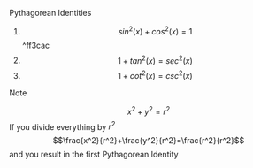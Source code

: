 Pythagorean Identities
1. $$sin^2(x) + cos^2(x) = 1$$ ^ff3cac
2. $$1 + tan^2(x) = sec^2(x)$$
3. $$1 + cot^2(x) = csc^2(x)$$

>[!note]
>$$x^2+y^2=r^2$$
>If you divide everything by $r^2$
>$$\frac{x^2}{r^2}+\frac{y^2}{r^2}=\frac{r^2}{r^2}$$
>and you result in the first Pythagorean Identity

